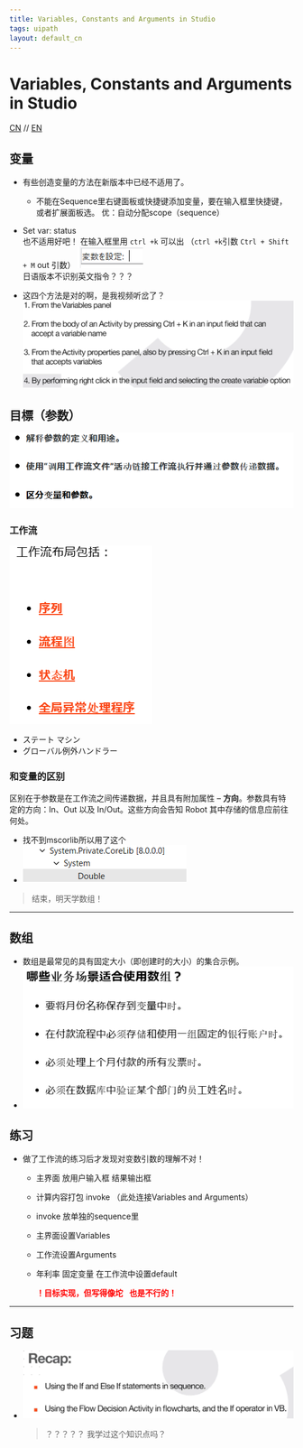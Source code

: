 ```yaml
---
title: Variables, Constants and Arguments in Studio
tags: uipath
layout: default_cn 
---
```


# Variables, Constants and Arguments in Studio

[CN](https://cloud.uipath.com/meisen/academy_/courses/studio-%E4%B8%AD%E7%9A%84%E5%8F%98%E9%87%8F%E5%92%8C%E5%8F%82%E6%95%B0)
//
[EN](https://cloud.uipath.com/meisen/academy_/courses/variables-constants-and-arguments-in-studio)

## 变量
-
  有些创造变量的方法在新版本中已经不适用了。
  - 不能在Sequence里右键面板或快捷键添加变量，要在输入框里快捷键，或者扩展面板选。 优：自动分配scope（sequence）
-
   Set var: status \
   也不适用好吧！
   在输入框里用 `ctrl +k` 可以出 （`ctrl +k`引数 `Ctrl + Shift + M` out 引数）
   ![](/_posts/UiPath/pic/111304.png)\
   日语版本不识别英文指令？？？

-
  这四个方法是对的啊，是我视频听岔了？
  ![alt text](/_posts/UiPath/pic/111305.png)

## 目標（参数）

 ![alt text](/_posts/UiPath/pic/111306.png)

### 工作流

 ![alt text](/_posts/UiPath/pic/111307.png)

- ステート マシン
- グローバル例外ハンドラー

### 和变量的区别
 区别在于参数是在工作流之间传递数据，并且具有附加属性 – **方向**。参数具有特定的方向：In、Out 以及 In/Out。这些方向会告知 Robot 其中存储的信息应前往何处。

 - 找不到mscorlib所以用了这个
 - ![alt text](/_posts/UiPath/pic/111308.png)


>结束，明天学数组！
---

## 数组

- 数组是最常见的具有固定大小（即创建时的大小）的集合示例。
- ![alt text](/_posts/UiPath/pic/111401.png)

## 练习

- 做了工作流的练习后才发现对变数引数的理解不对！

  - 主界面 放用户输入框 结果输出框
  - 计算内容打包 invoke （此处连接Variables and Arguments）
  - invoke 放单独的sequence里
  - 主界面设置Variables
  - 工作流设置Arguments
  - 年利率 固定变量 在工作流中设置default

    <span style="color: red; font-family:Noto Serif SC;">**！目标实现，但写得像坨💩也是不行的！**</span>

---
## 习题

- ![alt text](image.png)
    > ？？？？？ 我学过这个知识点吗？